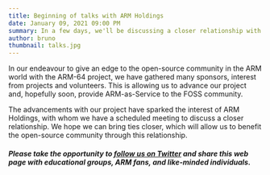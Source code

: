 ```yaml
---
title: Beginning of talks with ARM Holdings
date: January 09, 2021 09:00 PM
summary: In a few days, we'll be discussing a closer relationship with ARM Holdings
author: bruno
thumbnail: talks.jpg
---
```


In our endeavour to give an edge to the open-source community in the ARM world with the ARM-64 project, we have gathered many sponsors, interest from projects and volunteers. This is allowing us to advance our project and, hopefully soon, provide ARM-as-Service to the FOSS community.

The advancements with our project have sparked the interest of ARM Holdings, with whom we have a scheduled meeting to discuss a closer relationship. We hope we can bring ties closer, which will allow us to benefit the open-source community through this relationship.

##### Please take the opportunity to [follow us on Twitter](https://twitter.com/fosshostorg) and share this web page with educational groups, ARM fans, and like-minded individuals.
